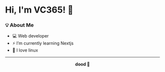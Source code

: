 # Hi, I'm VC365! 👋

### 💡 About Me

- 💻 Web developer
- ⚡ I’m currently learning Nextjs
- 🌱 I love linux

---

<div align="center">
  <b> dood 🚀</b>
</div><meta name="google-site-verification" content="fTc6wXBw1CJE5HlxXKkVJoCNqg8n_MsYGSSBLKvPUVI" />

